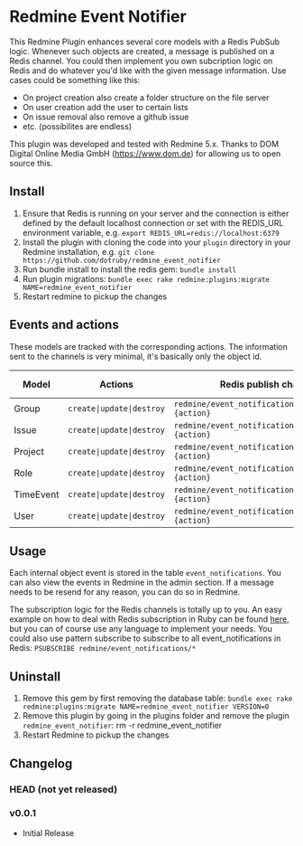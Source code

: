 # Redmine Event Notifier

This Redmine Plugin enhances several core models with a Redis PubSub logic. Whenever such objects are created, a message is published on a Redis channel. You could then implement you own subcription logic on Redis and do whatever you'd like with the given message information. Use cases could be something like this:

* On project creation also create a folder structure on the file server
* On user creation add the user to certain lists
* On issue removal also remove a github issue
* etc. (possibilites are endless)

This plugin was developed and tested with Redmine 5.x. Thanks to DOM Digital Online Media GmbH (https://www.dom.de) for allowing us to open source this.

## Install

1. Ensure that Redis is running on your server and the connection is either defined by the default localhost connection or set with the REDIS_URL environment variable, e.g. `export REDIS_URL=redis://localhost:6379`
2. Install the plugin with cloning the code into your `plugin` directory in your Redmine installation, e.g. `git clone https://github.com/dotruby/redmine_event_notifier`
3. Run bundle install to install the redis gem: `bundle install`
4. Run plugin migrations: `bundle exec rake redmine:plugins:migrate NAME=redmine_event_notifier`
5. Restart redmine to pickup the changes

## Events and actions

These models are tracked with the corresponding actions. The information sent to the channels is very minimal, it's basically only the object id.

| Model  | Actions | Redis publish channel | Message Data |
| ------------- | ------------- | ------------- | ------------- |
| Group  | `create\|update\|destroy`  | `redmine/event_notifications/groups/#{action}` | `{"id": 1}` |
| Issue  | `create\|update\|destroy`  | `redmine/event_notifications/issues/#{action}` | `{"id": 1}` |
| Project  | `create\|update\|destroy`  | `redmine/event_notifications/projects/#{action}` | `{"id": 1}` |
| Role  | `create\|update\|destroy`  | `redmine/event_notifications/roles/#{action}` | `{"id": 1}` |
| TimeEvent  | `create\|update\|destroy`  | `redmine/event_notifications/time_events/#{action}` | `{"id": 1}` |
| User  | `create\|update\|destroy`  | `redmine/event_notifications/users/#{action}` | `{"id": 1}` |


## Usage

Each internal object event is stored in the table `event_notifications`. You can also view the events in Redmine in the admin section. If a message needs to be resend for any reason, you can do so in Redmine.

The subscription logic for the Redis channels is totally up to you. An easy example on how to deal with Redis subscription in Ruby can be found [here](https://github.com/redis/redis-rb/blob/master/examples/pubsub.rb), but you can of course use any language to implement your needs. You could also use pattern subscribe to subscribe to all event_notifications in Redis: `PSUBSCRIBE redmine/event_notifications/*`

## Uninstall

1. Remove this gem by first removing the database table: `bundle exec rake redmine:plugins:migrate NAME=redmine_event_notifier VERSION=0`
2. Remove this plugin by going in the plugins folder and remove the plugin `redmine_event_notifier`: rm -r redmine_event_notifier
3. Restart Redmine to pickup the changes


## Changelog
### HEAD (not yet released)

### v0.0.1
* Initial Release


